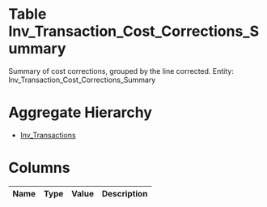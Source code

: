 # Table Inv_Transaction_Cost_Corrections_Summary

Summary of cost corrections, grouped by the line corrected. Entity: Inv_Transaction_Cost_Corrections_Summary

# Aggregate Hierarchy

* [Inv_Transactions](Inv_Transactions.md)

# Columns

| Name | Type | Value | Description |
| - | - | - | --- |
